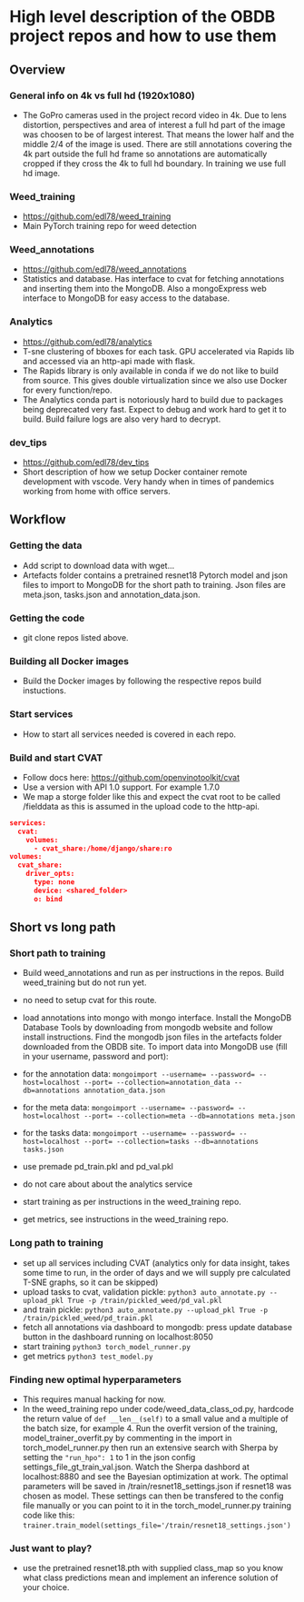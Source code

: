 # High level description of the OBDB project repos and how to use them

## Overview

### General info on 4k vs full hd (1920x1080)
- The GoPro cameras used in the project record video in 4k. Due to lens distortion, perspectives and area of interest a full hd part of the image was choosen to be of largest interest. That means the lower half and the middle 2/4 of the image is used. There are still annotations covering the 4k part outside the full hd frame so annotations are automatically cropped if they cross the 4k to full hd boundary. In training we use full hd image.

### Weed_training
- https://github.com/edl78/weed_training
- Main PyTorch training repo for weed detection

### Weed_annotations
- https://github.com/edl78/weed_annotations
- Statistics and database. Has interface to cvat for fetching annotations and inserting them into the MongoDB. Also a mongoExpress web interface to MongoDB for easy access to the database.

### Analytics
- https://github.com/edl78/analytics
- T-sne clustering of bboxes for each task. GPU accelerated via Rapids lib and accessed via an http-api made with flask.
- The Rapids library is only available in conda if we do not like to build from source. This gives double virtualization since we also use Docker for every function/repo.
- The Analytics conda part is notoriously hard to build due to packages being deprecated very fast. Expect to debug and work hard to get it to build. Build failure logs are also very hard to decrypt.



### dev_tips
- https://github.com/edl78/dev_tips
- Short description of how we setup Docker container remote development with vscode. Very handy when in times of pandemics working from home with office servers.


## Workflow

### Getting the data
- Add script to download data with wget...
- Artefacts folder contains a pretrained resnet18 Pytorch model and json files to import to MongoDB for the short path to training. Json files are meta.json, tasks.json and annotation_data.json.

### Getting the code
- git clone repos listed above.

### Building all Docker images
- Build the Docker images by following the respective repos build instuctions.

### Start services
- How to start all services needed is covered in each repo.

### Build and start CVAT
- Follow docs here: https://github.com/openvinotoolkit/cvat
- Use a version with API 1.0 support. For example 1.7.0
- We map a storge folder like this and expect the cvat root to be called /fielddata as this is assumed in the upload code to the http-api.
```json
services:
  cvat:
    volumes:
      - cvat_share:/home/django/share:ro
volumes:
  cvat_share:
    driver_opts:
      type: none
      device: <shared_folder>
      o: bind
```



## Short vs long path

### Short path to training
- Build weed_annotations and run as per instructions in the repos. Build weed_training but do not run yet.
- no need to setup cvat for this route.
- load annotations into mongo with mongo interface. Install the MongoDB Database Tools by downloading from mongodb website and follow install instructions. Find the mongodb json files in the artefacts folder downloaded from the OBDB site. To import data into MongoDB use (fill in your username, password and port):
- for the annotation data: `mongoimport --username= --password= --host=localhost --port= --collection=annotation_data --db=annotations annotation_data.json`
- for the meta data: 
`mongoimport --username= --password= --host=localhost --port= --collection=meta --db=annotations meta.json`
- for the tasks data:
`mongoimport --username= --password= --host=localhost --port= --collection=tasks --db=annotations tasks.json`

- use premade pd_train.pkl and pd_val.pkl
- do not care about about the analytics service
- start training as per instructions in the weed_training repo.
- get metrics, see instructions in the weed_training repo.

### Long path to training
- set up all services including CVAT (analytics only for data insight, takes some time to run, in the order of days and we will supply pre calculated T-SNE graphs, so it can be skipped) 
- upload tasks to cvat, validation pickle: `python3 auto_annotate.py --upload_pkl True -p /train/pickled_weed/pd_val.pkl`
- and train pickle: `python3 auto_annotate.py --upload_pkl True -p /train/pickled_weed/pd_train.pkl`
- fetch all annotations via dashboard to mongodb: press update database button in the dashboard running on localhost:8050
- start training `python3 torch_model_runner.py`
- get metrics `python3 test_model.py`


### Finding new optimal hyperparameters
- This requires manual hacking for now.
- In the weed_training repo under code/weed_data_class_od.py, hardcode the return value of `def __len__(self)` to a small value and a multiple of the batch size, for example 4. Run the overfit version of the training, model_trainer_overfit.py by commenting in the import in torch_model_runner.py then run an extensive search with Sherpa by setting the `"run_hpo": 1` to 1 in the json config settings_file_gt_train_val.json. Watch the Sherpa dashbord at localhost:8880 and see the Bayesian optimization at work. The optimal parameters will be saved in /train/resnet18_settings.json if resnet18 was chosen as model. These settings can then be transfered to the config file manually or you can point to it in the torch_model_runner.py training code like this: `trainer.train_model(settings_file='/train/resnet18_settings.json')` 

### Just want to play?
- use the pretrained resnet18.pth with supplied class_map so you know what class predictions mean and implement an inference solution of your choice.